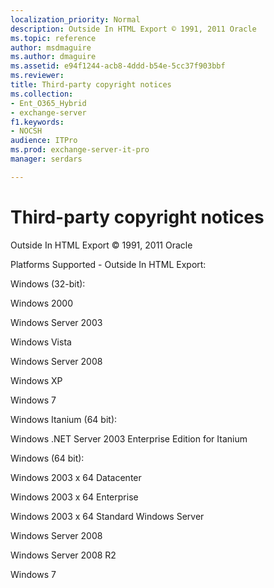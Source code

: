 ```yaml
---
localization_priority: Normal
description: Outside In HTML Export © 1991, 2011 Oracle
ms.topic: reference
author: msdmaguire
ms.author: dmaguire
ms.assetid: e94f1244-acb8-4ddd-b54e-5cc37f903bbf
ms.reviewer: 
title: Third-party copyright notices
ms.collection:
- Ent_O365_Hybrid
- exchange-server
f1.keywords:
- NOCSH
audience: ITPro
ms.prod: exchange-server-it-pro
manager: serdars

---
```


# Third-party copyright notices

Outside In HTML Export © 1991, 2011 Oracle

Platforms Supported - Outside In HTML Export:

Windows (32-bit):

Windows 2000

Windows Server 2003

Windows Vista

Windows Server 2008

Windows XP

Windows 7

Windows Itanium (64 bit):

Windows .NET Server 2003 Enterprise Edition for Itanium

Windows (64 bit):

Windows 2003 x 64 Datacenter

Windows 2003 x 64 Enterprise

Windows 2003 x 64 Standard Windows Server

Windows Server 2008

Windows Server 2008 R2

Windows 7
